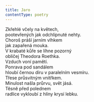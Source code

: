 ```yaml
---
title: Jaro
contentType: poetry
---
```


<section>

Zkřehlé včely na květech,  
pootevřených jak odchlípnuté nehty.  
Choroš práší jarním vlhkem  
jak zapařená mouka.  
V krabaté kůře se líhne pozorný  
obličej Theodora Roethka.  
Vzduch voní pamětí.  
Ponrava pod sandálem  
hloubí černou díru v paralelním vesmíru.  
Třese průsvitným vnitřkem.  
Minulost našla průrvu, svět jásá.  
Těsně před polednem  
radlice vykloubí z hlíny krysí lebku.

</section>
